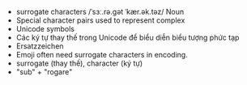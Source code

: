 
- surrogate characters	/ˈsɜː.rə.ɡət ˈkær.ək.təz/	Noun	
- Special character pairs used to represent complex 
- Unicode symbols	
- Các ký tự thay thế trong Unicode để biểu diễn biểu tượng phức tạp	
- Ersatzzeichen	
- Emoji often need surrogate characters in encoding.	
- surrogate (thay thế), character (ký tự)	
- "sub" + "rogare"